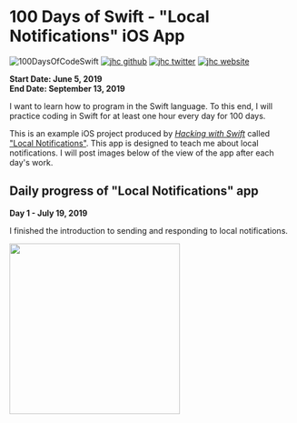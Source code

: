 # 100 Days of Swift - "Local Notifications" iOS App

![100DaysOfCodeSwift](https://img.shields.io/badge/100DaysOfCode-Swift-FA7343.svg?style=flat&logo=swift)
[![jhc github](https://img.shields.io/badge/GitHub-jhrcook-lightgrey.svg?style=flat&logo=github)](https://github.com/jhrcook)
[![jhc twitter](https://img.shields.io/badge/Twitter-@JoshDoesA-00aced.svg?style=flat&logo=twitter)](https://twitter.com/JoshDoesa)
[![jhc website](https://img.shields.io/badge/Website-Joshua_Cook-5087B2.svg?style=flat&logo=telegram)](https://joshuacook.netlify.com)

**Start Date: June 5, 2019  
End Date: September 13, 2019**

I want to learn how to program in the Swift language. To this end, I will practice coding in Swift for at least one hour every day for 100 days.

This is an example iOS project produced by [*Hacking with Swift*](https://www.hackingwithswift.com/read) called ["Local Notifications"](https://www.hackingwithswift.com/read/21/overview). This app is designed to teach me about local notifications. I will post images below of the view of the app after each day's work.

## Daily progress of "Local Notifications" app

**Day 1 - July 19, 2019**

I finished the introduction to sending and responding to local notifications.

<img src="progress_screenshots/Jul-20-2019 09-02-12.gif" width="300"/>

